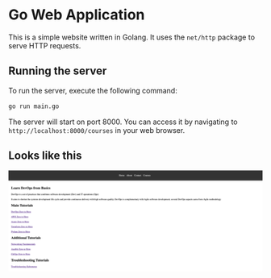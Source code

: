 # Go Web Application

This is a simple website written in Golang. It uses the `net/http` package to serve HTTP requests.

## Running the server

To run the server, execute the following command:

```bash
go run main.go
```

The server will start on port 8000. You can access it by navigating to `http://localhost:8000/courses` in your web browser.

## Looks like this

![Website](static/images/golang-website.png)


